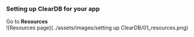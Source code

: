 ### Setting up ClearDB for your app
Go to **Resources**
<br>
![Resources page](../assets/images/setting up ClearDB/01_resources.png)
